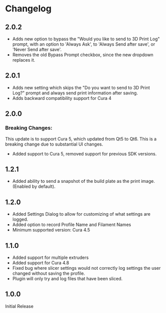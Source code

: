 # Changelog

## 2.0.2

- Adds new option to bypass the "Would you like to send to 3D Print Log" prompt, with an option to 'Always Ask', to 'Always Send after save', or 'Never Send after save'.
- Removes the old Bypass Prompt checkbox, since the new dropdown replaces it.

## 2.0.1

- Adds new setting which skips the "Do you want to send to 3D Print Log?" prompt and always send print information after saving.
- Adds backward compatibility support for Cura 4

## 2.0.0

### Breaking Changes:

This update is to support Cura 5, which updated from Qt5 to Qt6. This is a breaking change due to substantial UI changes.

- Added support to Cura 5, removed support for previous SDK versions.

## 1.2.1

- Added ability to send a snapshot of the build plate as the print image. (Enabled by default).

## 1.2.0

- Added Settings Dialog to allow for customizing of what settings are logged.
- Added option to record Profile Name and Filament Names
- Minimum supported version: Cura 4.5

## 1.1.0

- Added support for multiple extruders
- Added support for Cura 4.8
- Fixed bug where slicer settings would not correctly log settings the user changed without saving the profile.
- Plugin will only try and log files that have been sliced.

## 1.0.0

Initial Release
